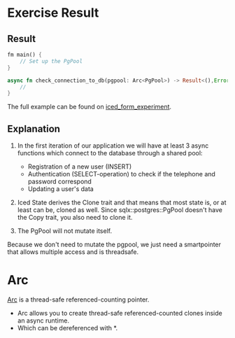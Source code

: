 # Exercise Result

## Result

```rust
fm main() {
    // Set up the PgPool
}

async fn check_connection_to_db(pgpool: Arc<PgPool>) -> Result<(),Error> {
    //
}
```

The full example can be found on [iced_form_experiment]().

## Explanation

1. In the first iteration of our application we will have at least 3 async functions which connect to the database through a shared pool:

   - Registration of a new user (INSERT)
   - Authentication (SELECT-operation) to check if the telephone and password correspond
   - Updating a user's data

2. Iced State derives the Clone trait and that means that most state is, or at least can be, cloned as well. Since sqlx::postgres::PgPool doesn't
   have the Copy trait, you also need to clone it.

3. The PgPool will not mutate itself.

Because we don't need to mutate the pgpool, we just need a smartpointer that allows multiple access and is threadsafe.

# Arc<T>

[Arc](https://doc.rust-lang.org/std/sync/struct.Arc.html#) is a thread-safe referenced-counting pointer.

- Arc allows you to create thread-safe referenced-counted clones inside an async runtime.
- Which can be dereferenced with \*.
